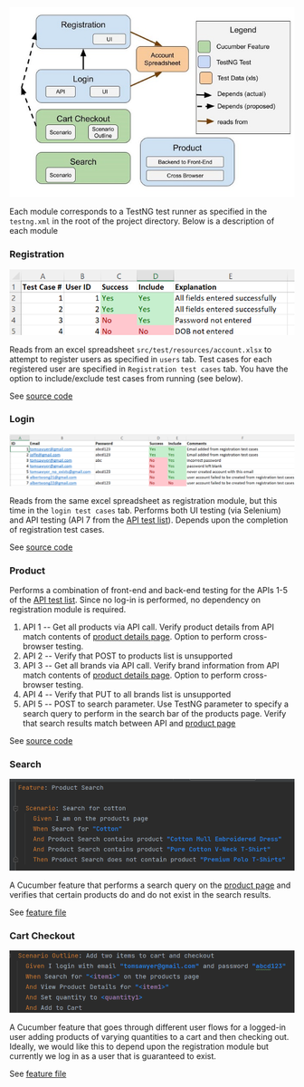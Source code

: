 
![Module](img/Test%20Dependencies.jpg)

Each module corresponds to a TestNG test runner as specified in the `testng.xml` in the root of the project directory.
Below is a description of each module

### Registration
![Test cases](img/registration_test_cases.png)

Reads from an excel spreadsheet `src/test/resources/account.xlsx` to attempt to register users as specified in `users` tab. Test cases for each registered user are specified in `Registration test cases` tab. You have the option to include/exclude test cases from running (see below).

See [source code](https://github.com/chrisgioia64/ecommerce-automation/blob/master/src/test/java/ecommerce/tests/RegistrationTest.java)

### Login
![Test cases](img/login_test_cases.png)

Reads from the same excel spreadsheet as registration module, but this time in the `login test cases` tab. Performs both UI testing (via Selenium) and API testing (API 7 from the [API test list](https://www.automationexercise.com/api_list)). Depends upon the completion of registration test cases.

See [source code](https://github.com/chrisgioia64/ecommerce-automation/blob/master/src/test/java/ecommerce/tests/LoginTest.java)

### Product
Performs a combination of front-end and back-end testing for the APIs 1-5 of the [API test list](https://www.automationexercise.com/api_list). Since no log-in is performed, no dependency on registration module is required.
1. API 1 -- Get all products via API call. Verify product details from API match contents of [product details page](https://www.automationexercise.com/product_details/1). Option to perform cross-browser testing.
2. API 2 -- Verify that POST to products list is unsupported
3. API 3 -- Get all brands via API call. Verify brand information from API match contents of [product details page](https://www.automationexercise.com/product_details/1). Option to perform cross-browser testing.
4. API 4 -- Verify that PUT to all brands list is unsupported
5. API 5 -- POST to search parameter. Use TestNG parameter to specify a search query to perform in the search bar of the products page. Verify that search results match between API and [product page](https://www.automationexercise.com/products)

See [source code](https://github.com/chrisgioia64/ecommerce-automation/blob/master/src/test/java/ecommerce/tests/ProductTest.java)

### Search
![Search feature](img/search_feature.png)

A Cucumber feature that performs a search query on the [product page](https://www.automationexercise.com/products) and verifies that certain products do and do not exist in the search results.

See [feature file](https://github.com/chrisgioia64/ecommerce-automation/blob/master/src/test/java/ecommerce/cucumber/search/features/search.feature)

### Cart Checkout
![Cart feature](img/cart_feature.png)

A Cucumber feature that goes through different user flows for a logged-in user adding products of varying quantities to a cart and then checking out.
Ideally, we would like this to depend upon the registration module but currently we log in as a user that is guaranteed to exist.

See [feature file](https://github.com/chrisgioia64/ecommerce-automation/blob/master/src/test/java/ecommerce/cucumber/cart/features/cart.feature)
